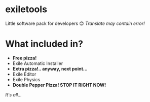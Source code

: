 # exiletools
Little software pack for developers :blush:
*Translate may contain error!*
# What included in?
- **Free pizza!**
- Exile Automatic Installer
- **Extra pizza!.. anyway, next point...**
- Exile Editor
- Exile Physics
- **Double Pepper Pizza! STOP IT RIGHT NOW!**

*It's all...*
